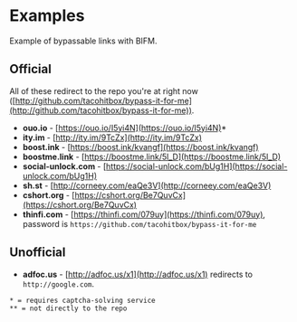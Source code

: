 # Examples
Example of bypassable links with BIFM.

## Official
All of these redirect to the repo you're at right now ([http://github.com/tacohitbox/bypass-it-for-me](http://github.com/tacohitbox/bypass-it-for-me)).
- **ouo.io** - [https://ouo.io/I5yi4N](https://ouo.io/I5yi4N)*
- **ity.im** - [http://ity.im/9TcZx](http://ity.im/9TcZx)
- **boost.ink** - [https://boost.ink/kvangf](https://boost.ink/kvangf)
- **boostme.link** - [https://boostme.link/5l_D](https://boostme.link/5l_D) 
- **social-unlock.com** - [https://social-unlock.com/bUg1H](https://social-unlock.com/bUg1H)
- **sh.st** - [http://corneey.com/eaQe3V](http://corneey.com/eaQe3V)
- **cshort.org** - [https://cshort.org/Be7QuvCx](https://cshort.org/Be7QuvCx)
- **thinfi.com** - [https://thinfi.com/079uy](https://thinfi.com/079uy), password is ``https://github.com/tacohitbox/bypass-it-for-me``

## Unofficial
- **adfoc.us** - [http://adfoc.us/x1](http://adfoc.us/x1) redirects to ``http://google.com``.

```
* = requires captcha-solving service
** = not directly to the repo
```

